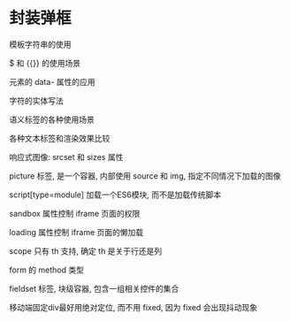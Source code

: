 # 封装弹框
模板字符串的使用 

$ 和 {{}} 的使用场景

元素的 data- 属性的应用 

字符的实体写法

语义标签的各种使用场景

各种文本标签和渲染效果比较

响应式图像: srcset 和 sizes 属性

picture 标签, 是一个容器, 内部使用 source 和 img, 
指定不同情况下加载的图像

script[type=module] 加载一个ES6模块, 而不是加载传统脚本

sandbox 属性控制 iframe 页面的权限

loading 属性控制 iframe 页面的懒加载

scope 只有 th 支持, 确定 th 是关于行还是列

form 的 method 类型

fieldset 标签, 块级容器, 包含一组相关控件的集合

移动端固定div最好用绝对定位, 而不用 fixed, 因为 fixed 会出现抖动现象

